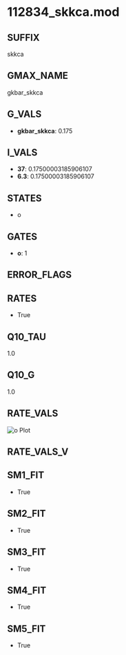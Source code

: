 # 112834_skkca.mod

## SUFFIX

skkca

## GMAX_NAME

gkbar_skkca

## G_VALS

- **gkbar_skkca**: 0.175

## I_VALS

- **37**: 0.17500003185906107
- **6.3**: 0.17500003185906107

## STATES

- o

## GATES

- **o**: 1

## ERROR_FLAGS


## RATES

- True

## Q10_TAU

1.0

## Q10_G

1.0

## RATE_VALS

![o Plot](/Users/pbozelos/Dropbox/icg-Chai-Panos/supermodels/output_markdown_files/KCa/112834_skkca.mod/images/o.png)

## RATE_VALS_V

## SM1_FIT

- True

## SM2_FIT

- True

## SM3_FIT

- True

## SM4_FIT

- True

## SM5_FIT

- True

